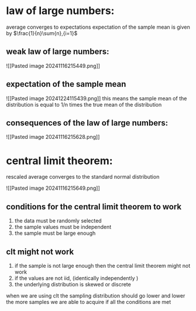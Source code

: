 # law of large numbers:
average converges to expectations
expectation of the sample mean is given by $\frac{1}{n}\sum{n},{i=1}$
## weak law of large numbers:
![[Pasted image 20241116215449.png]]
## expectation of the sample mean
![[Pasted image 20241224115439.png]]
this means the sample mean of the distribution is equal to 1/n times the true mean of the distribution
## consequences of the law of large numbers:
![[Pasted image 20241116215628.png]]
# central limit theorem:
rescaled average converges to the standard normal distribution 

![[Pasted image 20241116215649.png]]

## conditions for the central limit theorem to work 
1. the data must be randomly selected 
2. the sample values must be independent 
3. the sample must be large enough

## clt might not work
1. if the sample is not large enough then the central limit theorem might not work 
2. if the values are not iid, (identically independently )
3. the underlying distribution is skewed or discrete

when we are using clt the sampling distribution should go lower and lower the more samples we are able to acquire if all the conditions are met 
